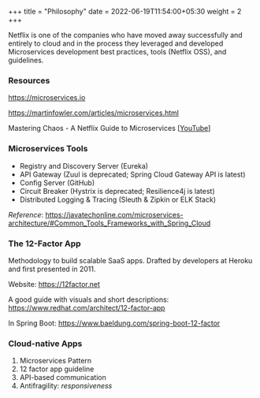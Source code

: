 +++
title = "Philosophy"
date = 2022-06-19T11:54:00+05:30
weight = 2
+++

Netflix is one of the companies who have moved away successfully and entirely to cloud and in the process they leveraged and developed Microservices development best practices, tools (Netflix OSS), and guidelines.

### Resources
https://microservices.io

https://martinfowler.com/articles/microservices.html

Mastering Chaos - A Netflix Guide to Microservices [[YouTube](https://youtu.be/CZ3wIuvmHeM)]

### Microservices Tools
- Registry and Discovery Server (Eureka)
- API Gateway (Zuul is deprecated; Spring Cloud Gateway API is latest)
- Config Server (GitHub)
- Circuit Breaker (Hystrix is deprecated; Resilience4j is latest)
- Distributed Logging & Tracing (Sleuth & Zipkin or ELK Stack)

_Reference_: https://javatechonline.com/microservices-architecture/#Common_Tools_Frameworks_with_Spring_Cloud

### The 12-Factor App
Methodology to build scalable SaaS apps. Drafted by developers at Heroku and first presented in 2011.

Website: https://12factor.net

A good guide with visuals and short descriptions: https://www.redhat.com/architect/12-factor-app

In Spring Boot: https://www.baeldung.com/spring-boot-12-factor 

### Cloud-native Apps
1. Microservices Pattern
2. 12 factor app guideline
3. API-based communication
4. Antifragility: _responsiveness_